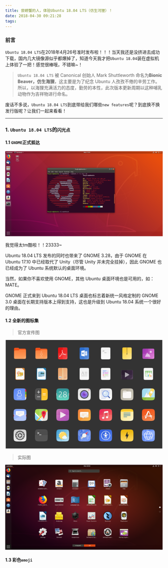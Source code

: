 ```yaml
---
title: 尝螃蟹的人，体验Ubuntu 18.04 LTS（仿生河狸）！
date: 2018-04-30 09:21:28
tags:
---
```


### 前言 

`Ubuntu 18.04 LTS`在2018年4月26号准时发布啦！！！当天我还是没挤进去成功下载，国内几大镜像源似乎都爆掉了，知道今天我才把`Ubuntu 18.04`装在虚拟机上体验了一把！感觉很棒哦，不错嘛~！

> `Ubuntu 18.04 LTS` 被 Canonical 创始人 Mark Shuttleworth 命名为**Bionic Beaver，仿生海狸**，这主要是为了纪念 Ubuntu 人孜孜不倦的辛劳工作。所以，以海狸充满活力的态度，勤劳的本性，此次版本更新周期以这种哺乳动物作为吉祥物进行命名。

废话不多说，`Ubuntu 18.04 LTS`到底带给我们哪些`new features`呢？到底换不换发行版呢？让我们一起来看看！

---

### 1. `Ubuntu 18.04 LTS`的`闪光点`

#### 1.1 `GNOME`正式抵达

![gnome](https://raw.githubusercontent.com/fuujiro/pictures/master/ubuntu-18.04-LTS/7.PNG)

我觉得太tm酷啦！！23333~

Ubuntu 18.04 LTS 发布的同时也带来了 GNOME 3.28，由于 GNOME 在 Ubuntu 17.10 中已经取代了 Unity（尽管 Unity 并未完全挂掉），因此 GNOME 也已经成为了 Ubuntu 系统默认的桌面环境。

当然，如果你不喜欢使用 GNOME，其他 Ubuntu 桌面环境也是可用的，如：MATE。

GNOME 正式来到 Ubuntu 18.04 LTS 桌面也标志着新统一风格定制的 GNOME 3.0 桌面在长期支持版本上得到支持，这也是升级到 Ubuntu 18.04 系统一个很好的理由。

#### 1.2 全新的图标集
> 官方宣传图

![官宣](https://raw.githubusercontent.com/fuujiro/pictures/master/ubuntu-18.04-LTS/11.png)

> 实际图

![实际](https://raw.githubusercontent.com/fuujiro/pictures/master/ubuntu-18.04-LTS/4.PNG)

#### 1.3 彩色`emoji`

